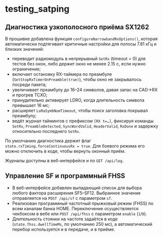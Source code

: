 # testing_satping

## Диагностика узкополосного приёма SX1262

В прошивке добавлена функция `configureNarrowbandRxOptions()`, которая автоматически подтягивает критичные настройки для полосы 7.81 кГц и близких значений:

- переводит радиомодуль в непрерывный `SetRx` (timeout = 0) для тестов без окон, либо держит окно не менее 2.15 с, если нужно ограничение;
- включает остановку RX-таймера по преамбуле (`SetStopRxTimerOnPreamble(true)`), чтобы окно не закрывалось посреди пакета;
- увеличивает преамбулу до 16–24 символов, давая запас на CAD→RX и прогрев TCXO;
- принудительно активирует LDRO, когда длительность символа превышает 16 мс;
- расширяет `LoRaSymbNumTimeout`, чтобы поиск заголовка покрывал преамбулу;
- ведёт журнал таймингов с префиксом `[RX t=…]`, фиксируя команды `SetRx`, `PreambleDetected`, `SyncWordValid`, `HeaderValid`, `RxDone` и задержку относительно последнего `SetRx`.

По умолчанию диагностика держит флаг `state.rxTiming.forceContinuousRx = true`. Для боевого режима его можно отключить в коде, чтобы вернуть оконный приём.

Журналы доступны в веб-интерфейсе и по `GET /api/log`.

## Управление SF и программный FHSS

- В веб-интерфейсе добавлен выпадающий список для выбора любого фактора расширения SF5–SF12. Выбранное значение отправляется на `POST /api/sf` с параметром `sf`.
- Реализован программный частотный прыжковый режим (FHSS) по всем каналам банка HOME. Переключение осуществляется чекбоксом в вебе или `POST /api/fhss` с параметром `enable` (`1`/`0`).
- Длительность стоянки на частоте задаётся в коде (`state.fhss.dwellTimeMs`, по умолчанию 250 мс), а автоматический перебор используется и в передаче, и в приёме.
